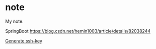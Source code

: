 # note
My note.

SpringBoot https://blog.csdn.net/hemin1003/article/details/82038244


[Generate ssh-key](./ssh_key.md)
